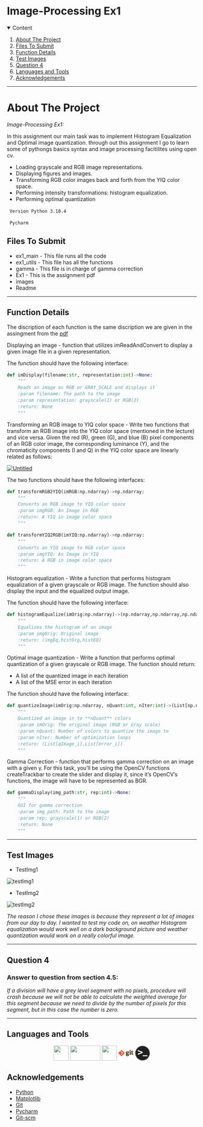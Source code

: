 # Image-Processing Ex1


<!-- TABLE OF CONTENTS -->
<details open="open">
  <summary>Content</summary>
  <ol>
    <li><a href="#about-the-project">About The Project</a></li>
    <li><a href="#files-to-submit">Files To Submit</a></li>
    <li><a href="#function-details">Function Details</a></li>
    <li><a href="#test-images">Test Images</a></li>
    <li><a href="#question-4">Question 4</a></li>
    <li><a href="#languages-and-tools">Languages and Tools</a></li>
    <li><a href="#acknowledgements">Acknowledgements</a></li>
  </ol>
</details>

----------------

<!-- ABOUT THE PROJECT -->
# About The Project
*_Image-Processing Ex1:_*

In this assignment our main task was to implement Histogram Equalization and Optimal image quantization. 
through out this assignment I go to learn some of pythongs basics syntax and image processing facitilites using open cv.

* Loading grayscale and RGB image representations.
* Displaying figures and images.
* Transforming RGB color images back and forth from the YIQ color space.
* Performing intensity transformations: histogram equalization.
* Performing optimal quantization


``` Version Python 3.10.4```

``` Pycharm```

## Files To Submit

* ex1_main - This file runs all the code
* ex1_utils - This file has all the functions 
* gamma - This file is in charge of gamma correction 
* Ex1 - This is the assignment pdf 
* images 
* Readme

---------------------

## Function Details

The discription of each function is the same discription we are given in the assingment from the [pdf](https://github.com/Arieh-code/Image-processing_Ex1/blob/master/Ex1.pdf)
 
Displaying an image - function that utilizes imReadAndConvert to display a given image file in a given representation.

The function should have the following interface:

```python
def imDisplay(filename:str, representation:int)->None:
    """
    Reads an image as RGB or GRAY_SCALE and displays it`
    :param filename: The path to the image
    :param representation: grayscale(1) or RGB(2)
    :return: None
    """
```

Transforming an RGB image to YIQ color space - Write two functions that transform an RGB image into the YIQ color space (mentioned in the lecture)
and vice versa. Given the red (R), green (G), and blue (B) pixel components of an RGB color image,
the corresponding luminance (Y), and the chromaticity components (I and Q) in the YIQ color space are
linearly related as follows:

<a href="https://imgbb.com/"><img src="https://i.ibb.co/JcfrGkh/Untitled.png" alt="Untitled" border="0"></a>

The two functions should have the following interfaces:
```python
def transformRGB2YIQ(imRGB:np.ndarray)->np.ndarray:
    """
    Converts an RGB image to YIQ color space
    :param imgRGB: An Image in RGB
    :return: A YIQ in image color space
    """
```

```python
def transformYIQ2RGB(imYIQ:np.ndarray)->np.ndarray:
    """
    Converts an YIQ image to RGB color space
    :param imgYIQ: An Image in YIQ
    :return: A RGB in image color space
    """
```

Histogram equalization - Write a function that performs histogram equalization of a given grayscale or RGB image. The function
should also display the input and the equalized output image. 

The function should have the following interface:

```python
def histogramEqualize(imOrig:np.ndarray)->(np.ndarray,np.ndarray,np.ndarray):
    """
    Equalizes the histogram of an image
    :param imgOrig: Original image
    :return: (imgEq,histOrg,histEQ)
    """
```

Optimal image quantization - Write a function that performs optimal quantization of a given grayscale or RGB image. The function
should return:

* A list of the quantized image in each iteration
* A list of the MSE error in each iteration

The function should have the following interface:

```python
def quantizeImage(imOrig:np.ndarray, nQuant:int, nIter:int)->(List[np.ndarray],List[float]):
    """
    Quantized an image in to **nQuant** colors
    :param imOrig: The original image (RGB or Gray scale)
    :param nQuant: Number of colors to quantize the image to
    :param nIter: Number of optimization loops
    :return: (List[qImage_i],List[error_i])
    """
```

Gamma Correction - function that performs gamma correction on an image with a given γ.
For this task, you’ll be using the OpenCV functions createTrackbar to create the slider and display
it, since it’s OpenCV’s functions, the image will have to be represented as BGR.

```python
def gammaDisplay(img_path:str, rep:int)->None:
    """
    GUI for gamma correction
    :param img_path: Path to the image
    :param rep: grayscale(1) or RGB(2)
    :return: None
    """
```

---------------------

## Test Images

* TestImg1 

![testImg1](https://user-images.githubusercontent.com/68643157/161394523-9625b97b-e0b3-4e80-a627-a5884dbf21b2.jpg)

* TestImg2

![testImg2](https://user-images.githubusercontent.com/68643157/161394677-4abb6ecd-73b5-45a5-8cee-991d10d736fd.jpg)

*The reason I chose these images is because they represent a lot of images from our day to day. I wanted to test my code on, 
 on weather Histogram equalization would work well on a dark background picture and weather quantization would work on a really colorful image.*

---------------------

## Question 4

### Answer to question from section 4.5:

*If a division will have a grey level segment with no pixels, procedure will crash because we will not be able to calculate the weighted average for this segment 
because we need to divide by the number of pixels for this segment, but in this case the number is zero.*

---------------------

## Languages and Tools



  <div align="center">
  
 <code><img height="40" width="40" src="https://upload.wikimedia.org/wikipedia/commons/thumb/c/c3/Python-logo-notext.svg/1200px-Python-logo-notext.svg.png"></code> 
 <code><img height="40" width="80" src="https://matplotlib.org/_static/logo2_compressed.svg"/></code>
 <code><img height="40" width="40" src="https://upload.wikimedia.org/wikipedia/commons/thumb/1/1d/PyCharm_Icon.svg/1024px-PyCharm_Icon.svg.png"/></code>
 <code><img height="40" height="40" src="https://raw.githubusercontent.com/github/explore/80688e429a7d4ef2fca1e82350fe8e3517d3494d/topics/git/git.png"></code>
 <code><img height="40" height="40" src="https://raw.githubusercontent.com/github/explore/80688e429a7d4ef2fca1e82350fe8e3517d3494d/topics/terminal/terminal.png"></code>
  </div>


<!-- ACKNOWLEDGEMENTS -->
## Acknowledgements
* [Python](https://www.python.org/)
* [Matplotlib](https://matplotlib.org/)
* [Git](https://git-scm.com/)
* [Pycharm](https://www.jetbrains.com/pycharm/)
* [Git-scm](https://git-scm.com/book/en/v2/Getting-Started-Installing-Git)


